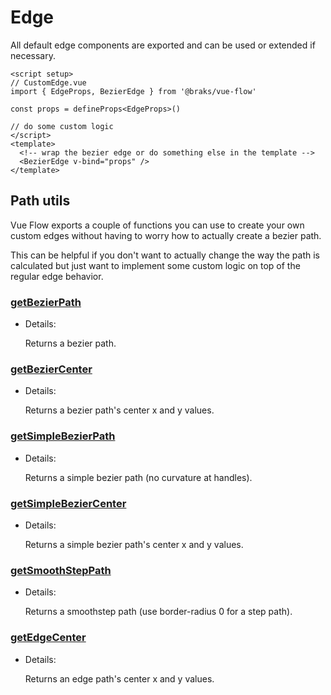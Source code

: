 # Edge

All default edge components are exported and can be used or extended if necessary.

```vue:no-line-numbers
<script setup>
// CustomEdge.vue
import { EdgeProps, BezierEdge } from '@braks/vue-flow'

const props = defineProps<EdgeProps>()

// do some custom logic
</script>
<template>
  <!-- wrap the bezier edge or do something else in the template -->
  <BezierEdge v-bind="props" />
</template>
```

## Path utils

Vue Flow exports a couple of functions you can use to create your own custom edges without having to worry how to actually
create a bezier path.

This can be helpful if you don't want to actually change the way the path is calculated but just want to implement some custom logic on top of the 
regular edge behavior.

### [getBezierPath](https://types.vueflow.dev/modules.html#getBezierPath)

- Details:

  Returns a bezier path.

### [getBezierCenter](https://types.vueflow.dev/modules.html#getBezierPath)

- Details:

  Returns a bezier path's center x and y values.

### [getSimpleBezierPath](https://types.vueflow.dev/modules.html#getBezierPath)

- Details:

  Returns a simple bezier path (no curvature at handles).

### [getSimpleBezierCenter](https://types.vueflow.dev/modules.html#getBezierPath)

- Details:

  Returns a simple bezier path's center x and y values.

### [getSmoothStepPath](https://types.vueflow.dev/modules.html#getSmoothStepPath)

- Details:

  Returns a smoothstep path (use border-radius 0 for a step path).

### [getEdgeCenter](https://types.vueflow.dev/modules.html#getEdgeCenter)

- Details:

  Returns an edge path's center x and y values.
